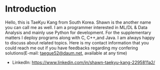 # Introduction
Hello, this is TaeKyu Kang from South Korea. Shawn is the another name you can call me as well.
I am a programmer interested in ML/DL & Data Analysis and mainly use Python for development. For the supplementary matters I deploy programs along with C, C++,and Java.
I am always happy to discuss about related topics. Here is my contact information that you could reach me out if you have feedbacks regarding my confering solutions(E-mail: taegue52@daum.net, available at any time)

* LinkedIn: https://www.linkedin.com/in/shawn-taekyu-kang-2295811a2/


<!---
Shawn-gitman/Shawn-gitman is a ✨ special ✨ repository because its `README.md` (this file) appears on your GitHub profile.
You can click the Preview link to take a look at your changes.
--->
